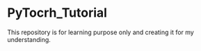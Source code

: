 # PyTocrh_Tutorial
This repository is for learning purpose only and creating it for my understanding.
